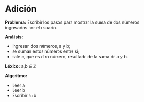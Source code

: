 # Adición
**Problema:** Escribir los pasos para mostrar la suma de dos números ingresados por el usuario.

**Análisis:**
- Ingresan dos números, a y b;
- se suman estos números entre sí;
- sale c, que es otro número, resultado de la suma de a y b.

**Léxico:**
a,b ∈ ℤ

**Algoritmo:**
- Leer a
- Leer b
- Escribir a+b

